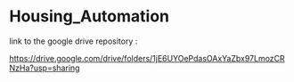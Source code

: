 # Housing_Automation
link to the google drive repository :

https://drive.google.com/drive/folders/1jE6UYOePdasOAxYaZbx97LmozCRNzHa?usp=sharing
